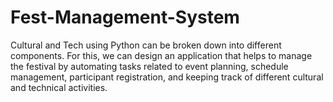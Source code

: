 # Fest-Management-System
Cultural and Tech using Python can be broken down into different components. For this, we can design an application that helps to manage the festival by automating tasks related to event planning, schedule management, participant registration, and keeping track of different cultural and technical activities.
